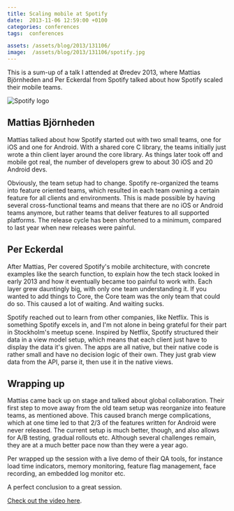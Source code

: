 ```yaml
---
title: Scaling mobile at Spotify
date:  2013-11-06 12:59:00 +0100
categories: conferences
tags:  conferences

assets: /assets/blog/2013/131106/
image:  /assets/blog/2013/131106/spotify.jpg
---
```


This is a sum-up of a talk I attended at Øredev 2013, where Mattias Björnheden 
and  Per Eckerdal from Spotify talked about how Spotify scaled their mobile teams.

![Spotify logo]({{page.image}})


## Mattias Björnheden

Mattias talked about how Spotify started out with two small teams, one for iOS and
one for Android. With a shared core C library, the teams initially just wrote a thin
client layer around the core library. As things later took off and mobile got real, 
the number of developers grew to about 30 iOS and 20 Android devs.

Obviously, the team setup had to change. Spotify re-organized the teams into feature
oriented teams, which resulted in each team owning a certain feature for all clients
and environments. This is made possible by having several cross-functional teams and
means that there are no iOS or Android teams anymore, but rather teams that deliver
features to all supported platforms. The release cycle has been shortened to a minimum, 
compared to last year when new releases were painful.


## Per Eckerdal

After Mattias, Per covered Spotify's mobile architecture, with concrete examples like
the search function, to explain how the tech stack looked in early 2013 and how it
eventually became too painful to work with. Each layer grew dauntingly big, with only
one team understanding it. If you wanted to add things to Core, the Core team was the
only team that could do so. This caused a lot of waiting. And waiting sucks.

Spotify reached out to learn from other companies, like Netflix. This is something
Spotify excels in, and I'm not alone in being grateful for their part in Stockholm's
meetup scene. Inspired by Netflix, Spotify structured their data in a view model setup,
which means that each client just have to display the data it's given. The apps are all native, but their native code is rather small and have no decision logic of their own.
They just grab view data from the API, parse it, then use it in the native views.


## Wrapping up

Mattias came back up on stage and talked about global collaboration. Their first
step to move away from the old team setup was reorganize into feature teams, as
mentioned above. This caused branch merge complications, which at one time led
to that 2/3 of the features written for Android were never released. The current
setup is much better, though, and also allows for A/B testing, gradual rollouts
etc. Although several challenges remain, they are at a much better pace now than
they were a year ago.

Per wrapped up the session with a live demo of their QA tools, for instance load
time indicators, memory monitoring, feature flag management, face recording, an 
embedded log monitor etc. 

A perfect conclusion to a great session.

[Check out the video here](http://oredev.org/oredev2013/2013/videos.html).
